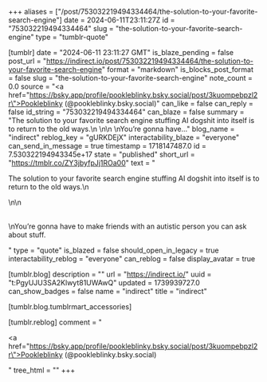 +++
aliases = ["/post/753032219494334464/the-solution-to-your-favorite-search-engine"]
date = 2024-06-11T23:11:27Z
id = "753032219494334464"
slug = "the-solution-to-your-favorite-search-engine"
type = "tumblr-quote"

[tumblr]
date = "2024-06-11 23:11:27 GMT"
is_blaze_pending = false
post_url = "https://indirect.io/post/753032219494334464/the-solution-to-your-favorite-search-engine"
format = "markdown"
is_blocks_post_format = false
slug = "the-solution-to-your-favorite-search-engine"
note_count = 0.0
source = "<a href=\"https://bsky.app/profile/pookleblinky.bsky.social/post/3kuompebpzl2r\">Pookleblinky (@pookleblinky.bsky.social)</a>"
can_like = false
can_reply = false
id_string = "753032219494334464"
can_blaze = false
summary = "The solution to your favorite search engine stuffing AI dogshit into itself is to return to the old ways.\n \n\n \nYou’re gonna have..."
blog_name = "indirect"
reblog_key = "gURKDEjX"
interactability_blaze = "everyone"
can_send_in_message = true
timestamp = 1718147487.0
id = 7.530322194943345e+17
state = "published"
short_url = "https://tmblr.co/ZY3jbyfpJj1ROa00"
text = "<p>The solution to your favorite search engine stuffing AI dogshit into itself is to return to the old ways.\n<br/></p>\n\n<p><br/>\nYou&rsquo;re gonna have to make friends with an autistic person you can ask about stuff.</p>"
type = "quote"
is_blazed = false
should_open_in_legacy = true
interactability_reblog = "everyone"
can_reblog = false
display_avatar = true

[tumblr.blog]
description = ""
url = "https://indirect.io/"
uuid = "t:PgyUJU3SA2Klwyt81UWAwQ"
updated = 1739939727.0
can_show_badges = false
name = "indirect"
title = "indirect"

[tumblr.blog.tumblrmart_accessories]

[tumblr.reblog]
comment = "<p><a href=\"https://bsky.app/profile/pookleblinky.bsky.social/post/3kuompebpzl2r\">Pookleblinky (@pookleblinky.bsky.social)</a></p>"
tree_html = ""
+++
